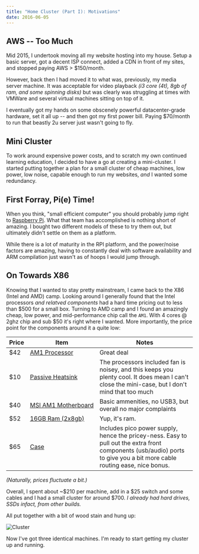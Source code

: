 ```yaml
---
title: "Home Cluster (Part I): Motivations"
date: 2016-06-05
---
```


## AWS -- Too Much

Mid 2015, I undertook moving all my website hosting into my house. Setup a basic server, got a decent ISP connect, added a CDN in front of my sites, and stopped paying AWS > $150/month.

However, back then I had moved it to what was, previously, my media server machine. It was acceptable for video playback _(i3 core (4t), 8gb of ram, and some spinning disks)_ but was clearly was struggling at times with VMWare and several virtual machines sitting on top of it.

I eventually got my hands on some obscenely powerful datacenter-grade hardware, set it all up -- and then got my first power bill. Paying $70/month to run that beastly 2u server just wasn't going to fly.

## Mini Cluster

To work around expensive power costs, and to scratch my own continued learning education, I decided to have a go at creating a mini-cluster. I started putting together a plan for a small cluster of cheap machines, low power, low noise, capable enough to run my websites, *and* I wanted some redundancy.

## First Forray, Pi(e) Time!

When you think, "small efficient computer" you should probably jump right to [Raspberry Pi](https://www.raspberrypi.org/). What that team has accomplished is nothing short of amazing. I bought two different models of these to try them out, but ultimately didn't settle on them as a platform.

While there is a lot of maturity in the RPI platform, and the power/noise factors are amazing, having to constantly deal with software availability and ARM compilation just wasn't  as of hoops I would jump through.

## On Towards X86

Knowing that I wanted to stay pretty mainstream, I came back to the X86 (Intel and AMD) camp. Looking around I generally found that the Intel processors *and relatved components* had a hard time pricing out to less than $500 for a small box. Turning to AMD camp and I found an amazingly cheap, low power, and mid-performance chip call the `AM1`. With 4 cores @ 2ghz chip and sub $50 it's right where I wanted. More importantly, the price point for the components around it a quite low:

Price | Item | Notes
--- | --- | ---
$42 | [AM1&nbsp;Processor](http://www.amazon.com/AMD-AD5350JAHMBOX-Quad-core-Desktop-Processor/dp/B00IOMFAQ0) | Great deal
$10 | [Passive&nbsp;Heatsink](http://www.amazon.com/Arctic-Alpine-Passive-Cooling-ACALP00005A/dp/B00U8PUNH2) | The processors included fan is noisey, and this keeps you plenty cool. It does mean I can't close the mini-case, but I don't mind that too much
$40 | [MSI&nbsp;AM1&nbsp;Motherboard](http://www.amazon.com/MSI-AM1I-Mini-ITX-AMD-Motherboard/dp/B00K4DUY86) | Basic ammenities, no USB3, but overall no major complaints
$52 | [16GB Ram (2x8gb)](http://www.amazon.com/Crucial-Ballistix-PC3-12800-240-Pin-BLS2KIT8G3D1609DS1S00/dp/B006YG9EEW) | Yup, it's ram.
$65 | [Case](http://www.amazon.com/Antec-ISK110-VESA-Mini-ITX-Case/dp/B0064LWISQ) | Includes pico power supply, hence the pricey-ness. Easy to pull out the extra front components (usb/audio) ports to give you a bit more cable routing ease, nice bonus.

_(Naturally, prices fluctuate a bit.)_

Overall, I spent about ~$210 per machine, add in a $25 switch and some cables and I had a small cluster for around $700. _I already had hard drives, SSDs infact, from other builds._

All put together with a bit of wood stain and hung up:

![Cluster](/img/cluster.jpg)

Now I've got three identical machines. I'm ready to start getting my cluster up and running.
